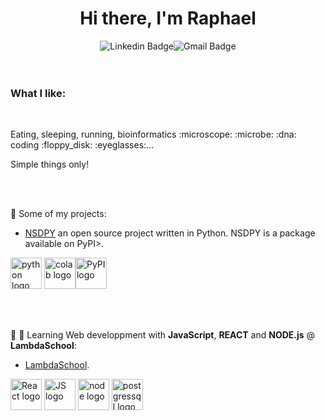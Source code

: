 <div align="center"><h1> Hi there, I'm Raphael </h1></div>

<div align="center"><img src="https://camo.githubusercontent.com/bf5dc44ac0ba69393ebbd74e44643ee3958fb78b24be824a14c8a0111f3c50ff/68747470733a2f2f696d672e736869656c64732e696f2f62616467652f2d73797261736869642d626c75653f7374796c653d666c61742d737175617265266c6f676f3d4c696e6b6564696e266c6f676f436f6c6f723d7768697465266c696e6b3d68747470733a2f2f7777772e6c696e6b6564696e2e636f6d2f696e2f73792d7261736869642f" alt="Linkedin Badge" data-canonical-src="www.linkedin.com/in/raphael-hebert" style="max-width: 100%;"><img src="https://camo.githubusercontent.com/2dbe628b5b6870d8279fcd5620aa55db2415df269fdb65e3a08408d788c09c62/68747470733a2f2f696d672e736869656c64732e696f2f62616467652f2d7379406d616e676f747265652e6465762d6331343433383f7374796c653d666c61742d737175617265266c6f676f3d476d61696c266c6f676f436f6c6f723d7768697465266c696e6b3d6d61696c746f3a7379406d616e676f747265652e646576" alt="Gmail Badge" data-canonical-src="https://img.shields.io/badge/-sy@mangotree.dev-c14438?style=flat-square&amp;logo=Gmail&amp;logoColor=white&amp;link=mailto:raphaelhebert18@gmail.com" style="max-width: 100%;"></div>
<br/><br/>
<h3> What I like: </h3>
<br/>
<p> Eating, sleeping, running, bioinformatics :microscope: :microbe: :dna: coding :floppy_disk: :eyeglasses:...  </p>
<p> Simple things only!</p>
<br/><br/>

:open_file_folder: Some of my projects:
  
  
   - [NSDPY](https://github.com/RaphaelHebert/nsdpy) an open source project written in Python. NSDPY is a package available on PyPI>. 
   
  <img src="https://upload.wikimedia.org/wikipedia/commons/c/c3/Python-logo-notext.svg" alt="python logo" width="50"/> <img src="https://upload.wikimedia.org/wikipedia/commons/d/d0/Google_Colaboratory_SVG_Logo.svg" alt="colab logo" width="50"/><img src="https://upload.wikimedia.org/wikipedia/commons/6/64/PyPI_logo.svg" alt="PyPI logo" width="50"/>


   <br/><br/>
    
   

:school: :notebook: Learning Web developpment with __JavaScript__, __REACT__ and __NODE.js__ @ __LambdaSchool__:


   - [LambdaSchool](https://github.com/RaphaelHebert/LambdaSchool). 
   
   <img src="https://upload.wikimedia.org/wikipedia/commons/a/a7/React-icon.svg" alt="React logo" width="50"/> <img src="https://upload.wikimedia.org/wikipedia/commons/6/6a/JavaScript-logo.png" alt="JS logo" width="50"/> <img src="https://upload.wikimedia.org/wikipedia/commons/d/d9/Node.js_logo.svg" alt="node logo" width="50"/>
   <img src="https://wiki.postgresql.org/images/a/a4/PostgreSQL_logo.3colors.svg" alt="postgressql logo" width="50"/>
   
   
  
<br/><br/><br/><br/><br/><br/><br/><br/><br/><br/><br/><br/><br/><br/>
  
  
  
  
  
  
  
  

